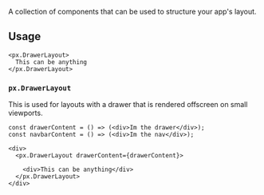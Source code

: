 A collection of components that can be used to structure your app's layout.

## Usage

```code
<px.DrawerLayout>
  This can be anything
</px.DrawerLayout>
```

### `px.DrawerLayout`
This is used for layouts with a drawer that is rendered offscreen on small viewports.

```react
const drawerContent = () => (<div>Im the drawer</div>);
const navbarContent = () => (<div>Im the nav</div>);

<div>
  <px.DrawerLayout drawerContent={drawerContent}>

    <div>This can be anything</div>
  </px.DrawerLayout>
</div>
```
